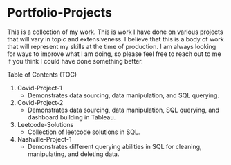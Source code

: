# Portfolio-Projects
This is a collection of my work.
This is work I have done on various projects that will vary in topic and extensiveness.
I believe that this is a body of work that will represent my skills at the time of production.
I am always looking for ways to improve what I am doing, so please feel free to reach out to me if you think I could have done something better.

Table of Contents (TOC)
1. Covid-Project-1
   - Demonstrates data sourcing, data manipulation, and SQL querying.
2. Covid-Project-2
   - Demonstrates data sourcing, data manipulation, SQL querying, and dashboard building in Tableau.
3. Leetcode-Solutions
   - Collection of leetcode solutions in SQL.
4. Nashville-Project-1
   - Demonstrates different querying abilities in SQL for cleaning, manipulating, and deleting data.
